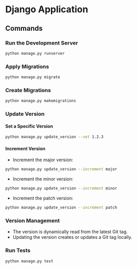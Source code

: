 # Django Application

## Commands

### Run the Development Server
```bash
python manage.py runserver
```

### Apply Migrations
```bash
python manage.py migrate
```

### Create Migrations
```bash
python manage.py makemigrations
```

### Update Version

#### Set a Specific Version
```bash
python manage.py update_version --set 1.2.3
```

#### Increment Version
- Increment the major version:
```bash
python manage.py update_version --increment major
```
- Increment the minor version:
```bash
python manage.py update_version --increment minor
```
- Increment the patch version:
```bash
python manage.py update_version --increment patch
```

### Version Management
- The version is dynamically read from the latest Git tag.
- Updating the version creates or updates a Git tag locally.

### Run Tests
```bash
python manage.py test
```